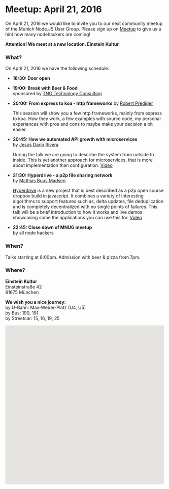 # Meetup: April 21, 2016

On April 21, 2016 we would like to invite you to our next community meetup of the Munich Node.JS User Group. 
Please sign up on [Meetup](http://www.meetup.com/Munich-Node-js-User-Group/events/227182056/) to give us a hint how many nodehackers are coming!

**Attention! We meet at a new location. Einstein Kultur**

### What?

On April 21, 2016 we have the following schedule:


*   **18:30: Door open**  
  
*   **19:00: Break with Beer & Food**  
    sponsored by [TNG Technology Consulting](http://www.tngtech.com)
  
*   **20:00: From express to koa - http frameworks**
    by [Robert Prediger](/speakers.html#robertp)

    This session will show you a few http frameworks, mainly from express to
    koa. How they work, a few examples with source code, my personal experiences
    with pros and cons to maybe make your decision a bit easier.
  
*   **20:45: How we automated API growth with microservices**  
    by [Jesús Darío Rivera](/speakers.html#jesusr)
  
    During the talk we are going to describe the system from outside to inside.
    This is yet another approach for microservices, that is more about
    implementation than configuration. [Video](https://youtu.be/CTIamTSaCGA)
  
*   **21:30: Hyperdrive - a p2p file sharing network**  
    by [Mathias Buus Madsen](/speakers.html#mathiasb)
  
    [Hyperdrive](https://www.npmjs.com/package/hyperdrive) is a new project
    that is best described as a p2p open source dropbox build in javascript.
    It combines a variety of interesting algorithms to support features such
    as, delta updates, file deduplication and is completely decentralized with
    no single points of failures. This talk will be a brief introduction to how
    it works and live demos showcasing some the applications you can use this for.
    [Video](https://youtu.be/wfwkvtlJU7U)

*   **22:45: Close down of MNUG meetup**  
    by all node hackers

### When?
 
Talks starting at 8:00pm. Admission with beer & pizza from 7pm.
 
### Where?

**Einstein Kultur**    
Einsteinstraße 42   
81675 München   

**We wish you a nice journey:**  
by U-Bahn: Max-Weber-Platz (U4, U5)   
by Bus: 190, 191   
by Streetcar: 15, 16, 19, 25   

<div id="map" class="map" data-locationtext="Einstein Kultur<br/>Einsteinstraße 42<br/>81675 München" data-locationlatlng="48.135507,11.5988778,17" style="width: 500px; height:500px; position: relative; background-color: rgb(229, 227, 223);">
</div>
